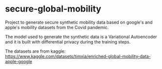 # secure-global-mobility
Project to generate secure synthetic mobility data based on google's and apple's mobility datasets from the Covid pandemic.

The model used to generate the synthetic data is a Variational Autoencoder and it is built with differential privacy during the training steps.

The datasets are from kaggle: https://www.kaggle.com/datasets/timxia/enriched-global-mobility-data-apple-google
